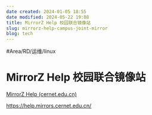 ```yaml
---
date created: 2024-01-05 18:55
date modified: 2024-05-22 19:08
title: MirrorZ Help 校园联合镜像站
slug: mirrorz-help-campus-joint-mirror
blog: tech
---
```


#Area/RD/运维/linux   

# MirrorZ Help 校园联合镜像站
[MirrorZ Help (cernet.edu.cn)](https://help.mirrors.cernet.edu.cn/)

https://help.mirrors.cernet.edu.cn/



